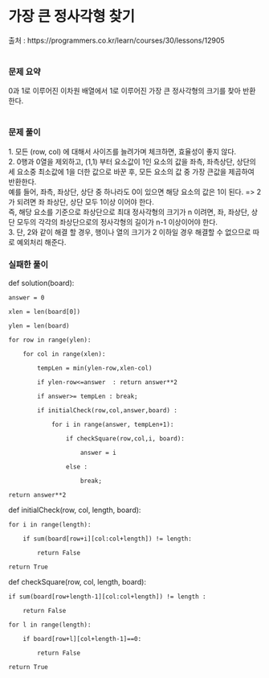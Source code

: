 <h1>가장 큰 정사각형 찾기</h1>
출처 : https://programmers.co.kr/learn/courses/30/lessons/12905  <br><br>

<h3>문제 요약</h3>
0과 1로 이루어진 이차원 배열에서 1로 이루어진 가장 큰 정사각형의 크기를 찾아 반환한다. <br><br>

<h3>문제 풀이</h3>
1. 모든 (row, col) 에 대해서 사이즈를 늘려가며 체크하면, 효율성이 좋지 않다.<br>
2. 0행과 0열을 제외하고, (1,1) 부터 요소값이 1인 요소의 값을 좌측, 좌측상단, 상단의 세 요소중 최소값에 1을 더한 값으로 바꾼 후, 모든 요소의 값 중 가장 큰값을 제곱하여 반환한다.<br>
  예를 들어, 좌측, 좌상단, 상단 중 하나라도 0이 있으면 해당 요소의 값은 1이 된다. => 2가 되려면 좌 좌상단, 상단 모두 1이상 이어야 한다.<br>
  즉, 해당 요소를 기준으로 좌상단으로 최대 정사각형의 크기가 n 이려면, 좌, 좌상단, 상단 모두의 각각의 좌상단으로의 정사각형의 길이가 n-1 이상이어야 한다.<br>
3. 단, 2와 같이 해결 할 경우, 행이나 열의 크기가 2 이하일 경우 해결할 수 없으므로 따로 예외처리 해준다.<br>

<h3>실패한 풀이</h3>
def solution(board):

    answer = 0

    xlen = len(board[0])

    ylen = len(board)

    for row in range(ylen):

        for col in range(xlen):

            tempLen = min(ylen-row,xlen-col)

            if ylen-row<=answer  : return answer**2

            if answer>= tempLen : break; 

            if initialCheck(row,col,answer,board) :

                for i in range(answer, tempLen+1):

                    if checkSquare(row,col,i, board):

                        answer = i

                    else : 

                        break;

    return answer**2



def initialCheck(row, col, length, board):

    for i in range(length):

        if sum(board[row+i][col:col+length]) != length:

            return False

    return True



def checkSquare(row, col, length, board):

    if sum(board[row+length-1][col:col+length]) != length :

        return False

    for l in range(length):

        if board[row+l][col+length-1]==0:

            return False

    return True
